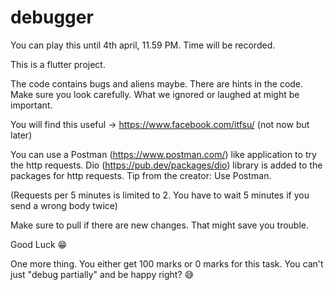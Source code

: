 # debugger

You can play this until 4th april, 11.59 PM. Time will be recorded. 

This is a flutter project.

The code contains bugs and aliens maybe. There are hints in the code.
Make sure you look carefully. What we ignored or laughed at might be important.

You will find this useful -> https://www.facebook.com/itfsu/ (not now but later)

You can use a Postman (https://www.postman.com/) like application to try the http requests.
Dio (https://pub.dev/packages/dio) library is added to the packages for http requests.
Tip from the creator: Use Postman. 

(Requests per 5 minutes is limited to 2. You have to wait 5 minutes if you send a wrong body twice)

Make sure to pull if there are new changes. That might save you trouble.

Good Luck 😁

One more thing. You either get 100 marks or 0 marks for this task. You can't just "debug partially" and be happy right? 😅




